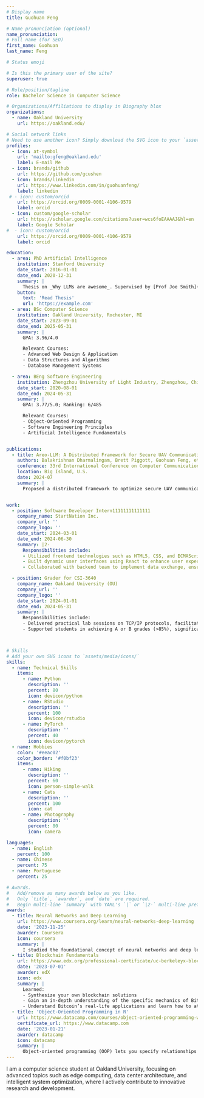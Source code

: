 ```yaml
---
# Display name
title: Guohuan Feng

# Name pronunciation (optional)
name_pronunciation: 
# Full name (for SEO)
first_name: Guohuan
last_name: Feng

# Status emoji

# Is this the primary user of the site?
superuser: true

# Role/position/tagline
role: Bachelor Science in Computer Science

# Organizations/Affiliations to display in Biography blox
organizations:
  - name: Oakland University
    url: https://oakland.edu/

# Social network links
# Need to use another icon? Simply download the SVG icon to your `assets/media/icons/` folder.
profiles:
  - icon: at-symbol
    url: 'mailto:gfeng@oakland.edu'
    label: E-mail Me
  - icon: brands/github
    url: https://github.com/gcushen
  - icon: brands/linkedin
    url: https://www.linkedin.com/in/guohuanfeng/
    label: linkedin
 # - icon: custom/orcid
    url: https://orcid.org/0009-0001-4106-9579
    label: orcid
  - icon: custom/google-scholar
    url: https://scholar.google.com/citations?user=wcs6foEAAAAJ&hl=en
    label: Google Scholar
#  - icon: custom/orcid
    url: https://orcid.org/0009-0001-4106-9579
    label: orcid

education:
  - area: PhD Artificial Intelligence
    institution: Stanford University
    date_start: 2016-01-01
    date_end: 2020-12-31
    summary: |
      Thesis on _Why LLMs are awesome_. Supervised by [Prof Joe Smith](https://example.com). Presented papers at 5 IEEE conferences with the contributions being published in 2 Springer journals.
    button:
      text: 'Read Thesis'
      url: 'https://example.com'
  - area: BSc Computer Science
    institution: Oakland University, Rochester, MI
    date_start: 2023-09-01
    date_end: 2025-05-31
    summary: |
      GPA: 3.96/4.0

      Relevant Courses:
      - Advanced Web Design & Application
      - Data Structures and Algorithms
      - Database Management Systems

  - area: BEng Software Engineering
    institution: Zhengzhou University of Light Industry, Zhengzhou, China
    date_start: 2020-08-01
    date_end: 2024-05-31
    summary: |
      GPA: 3.77/5.0; Ranking: 6/485

      Relevant Courses:
      - Object-Oriented Programming
      - Software Engineering Principles
      - Artificial Intelligence Fundamentals


publications:
  - title: Areo-LLM: A Distributed Framework for Secure UAV Communication and Intelligent Decision-Making
    authors: Balakrishnan Dharmalingam, Brett Piggott, Guohuan Feng, et al.
    conference: 33rd International Conference on Computer Communications and Networks (ICCCN 2024)
    location: Big Island, U.S.
    date: 2024-07
    summary: |
      Proposed a distributed framework to optimize secure UAV communication and decision-making, achieving state-of-the-art results in anomaly detection with a 95% accuracy rate.


work:
  - position: Software Developer Intern11111111111111
    company_name: StartNation Inc.
    company_url: ''
    company_logo: ''
    date_start: 2024-03-01
    date_end: 2024-06-30
    summary: |2-
      Responsibilities include:
      - Utilized frontend technologies such as HTML5, CSS, and ECMAScript to ensure elegant page rendering and cross-device compatibility.
      - Built dynamic user interfaces using React to enhance user experience.
      - Collaborated with backend team to implement data exchange, ensuring smooth platform functionality.

  - position: Grader for CSI-3640
    company_name: Oakland University (OU)
    company_url: ''
    company_logo: ''
    date_start: 2024-01-01
    date_end: 2024-05-31
    summary: |
      Responsibilities include:
      - Delivered practical lab sessions on TCP/IP protocols, facilitating hands-on learning and critical thinking.
      - Supported students in achieving A or B grades (>85%), significantly improving overall course performance.



# Skills
# Add your own SVG icons to `assets/media/icons/`
skills:
  - name: Technical Skills
    items:
      - name: Python
        description: ''
        percent: 80
        icon: devicon/python
      - name: RStudio
        description: ''
        percent: 100
        icon: devicon/rstudio
      - name: PyTorch
        description: ''
        percent: 40
        icon: devicon/pytorch
  - name: Hobbies
    color: '#eeac02'
    color_border: '#f0bf23'
    items:
      - name: Hiking
        description: ''
        percent: 60
        icon: person-simple-walk
      - name: Cats
        description: ''
        percent: 100
        icon: cat
      - name: Photography
        description: ''
        percent: 80
        icon: camera

languages:
  - name: English
    percent: 100
  - name: Chinese
    percent: 75
  - name: Portuguese
    percent: 25

# Awards.
#   Add/remove as many awards below as you like.
#   Only `title`, `awarder`, and `date` are required.
#   Begin multi-line `summary` with YAML's `|` or `|2-` multi-line prefix and indent 2 spaces below.
awards:
  - title: Neural Networks and Deep Learning
    url: https://www.coursera.org/learn/neural-networks-deep-learning
    date: '2023-11-25'
    awarder: Coursera
    icon: coursera
    summary: |
      I studied the foundational concept of neural networks and deep learning. By the end, I was familiar with the significant technological trends driving the rise of deep learning; build, train, and apply fully connected deep neural networks; implement efficient (vectorized) neural networks; identify key parameters in a neural network’s architecture; and apply deep learning to your own applications.
  - title: Blockchain Fundamentals
    url: https://www.edx.org/professional-certificate/uc-berkeleyx-blockchain-fundamentals
    date: '2023-07-01'
    awarder: edX
    icon: edx
    summary: |
      Learned:
      - Synthesize your own blockchain solutions
      - Gain an in-depth understanding of the specific mechanics of Bitcoin
      - Understand Bitcoin’s real-life applications and learn how to attack and destroy Bitcoin, Ethereum, smart contracts and Dapps, and alternatives to Bitcoin’s Proof-of-Work consensus algorithm
  - title: 'Object-Oriented Programming in R'
    url: https://www.datacamp.com/courses/object-oriented-programming-with-s3-and-r6-in-r
    certificate_url: https://www.datacamp.com
    date: '2023-01-21'
    awarder: datacamp
    icon: datacamp
    summary: |
      Object-oriented programming (OOP) lets you specify relationships between functions and the objects that they can act on, helping you manage complexity in your code. This is an intermediate level course, providing an introduction to OOP, using the S3 and R6 systems. S3 is a great day-to-day R programming tool that simplifies some of the functions that you write. R6 is especially useful for industry-specific analyses, working with web APIs, and building GUIs.
---
```


I am a computer science student at Oakland University, focusing on advanced topics such as edge computing, data center architecture, and intelligent system optimization, where I actively contribute to innovative research and development.
